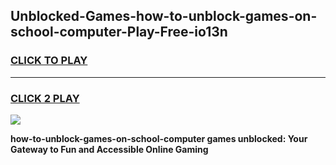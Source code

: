 
## Unblocked-Games-how-to-unblock-games-on-school-computer-Play-Free-io13n
<h3>
<a href="https://premium76.site?title=how-to-unblock-games-on-school-computer&ref=20M">CLICK TO PLAY</a></h3>
<hr>

<h3>
<a href="https://premium76.site?title=how-to-unblock-games-on-school-computer&ref=20M">CLICK 2 PLAY</a>
  
</h3>

<a href="https://premium76.site?title=how-to-unblock-games-on-school-computer&ref=19M"><img src="https://clearcache.store/games.png"></a>


**how-to-unblock-games-on-school-computer games unblocked: Your Gateway to Fun and Accessible Online Gaming**
